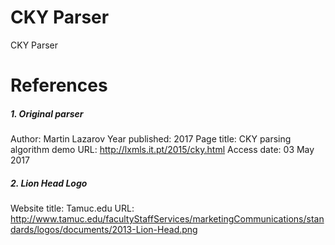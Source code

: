 # CKY Parser
CKY Parser

# References
##### 1. Original parser
Author: Martin Lazarov
Year published: 2017
Page title: CKY parsing algorithm demo 
URL: http://lxmls.it.pt/2015/cky.html
Access date: 03 May 2017

##### 2. Lion Head Logo
Website title: Tamuc.edu
URL: http://www.tamuc.edu/facultyStaffServices/marketingCommunications/standards/logos/documents/2013-Lion-Head.png
